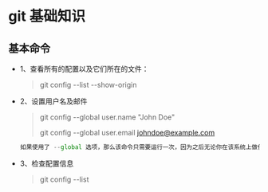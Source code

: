 # git 基础知识

## 基本命令

- 1、查看所有的配置以及它们所在的文件：

    > git config --list --show-origin
- 2、设置用户名及邮件
    > git config --global user.name "John Doe"
    >
    > git config --global user.email johndoe@example.com

    ```js
    如果使用了 --global 选项，那么该命令只需要运行一次，因为之后无论你在该系统上做任何事情， Git 都会使用那些信息。 当你想针对特定项目使用不同的用户名称与邮件地址时，可以在那个项目目录下运行没有 --global 选项的命令来配置
    ```

- 3、检查配置信息
    > git config --list
